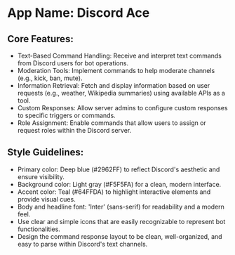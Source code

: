 # **App Name**: Discord Ace

## Core Features:

- Text-Based Command Handling: Receive and interpret text commands from Discord users for bot operations.
- Moderation Tools: Implement commands to help moderate channels (e.g., kick, ban, mute).
- Information Retrieval: Fetch and display information based on user requests (e.g., weather, Wikipedia summaries) using available APIs as a tool.
- Custom Responses: Allow server admins to configure custom responses to specific triggers or commands.
- Role Assignment: Enable commands that allow users to assign or request roles within the Discord server.

## Style Guidelines:

- Primary color: Deep blue (#2962FF) to reflect Discord's aesthetic and ensure visibility.
- Background color: Light gray (#F5F5FA) for a clean, modern interface.
- Accent color: Teal (#64FFDA) to highlight interactive elements and provide visual cues.
- Body and headline font: 'Inter' (sans-serif) for readability and a modern feel.
- Use clear and simple icons that are easily recognizable to represent bot functionalities.
- Design the command response layout to be clean, well-organized, and easy to parse within Discord's text channels.